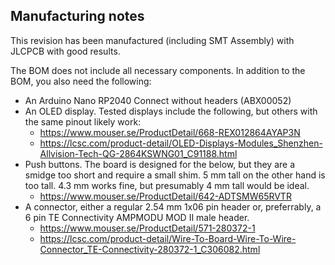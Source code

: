## Manufacturing notes

This revision has been manufactured (including SMT Assembly) with JLCPCB with good results.

The BOM does not include all necessary components. In addition to the BOM, you also need the following:

* An Arduino Nano RP2040 Connect without headers (ABX00052)
* An OLED display. Tested displays include the following, but others with the same pinout likely work:
  * https://www.mouser.se/ProductDetail/668-REX012864AYAP3N
  * https://lcsc.com/product-detail/OLED-Displays-Modules_Shenzhen-Allvision-Tech-QG-2864KSWNG01_C91188.html
* Push buttons. The board is designed for the below, but they are a smidge too short and require a small shim. 5 mm tall on the other hand is too tall. 4.3 mm works fine, but presumably 4 mm tall would be ideal.
  * https://www.mouser.se/ProductDetail/642-ADTSMW65RVTR
* A connector, either a regular 2.54 mm 1x06 pin header or, preferrably, a 6 pin TE Connectivity AMPMODU MOD II male header.
  * https://www.mouser.se/ProductDetail/571-280372-1
  * https://lcsc.com/product-detail/Wire-To-Board-Wire-To-Wire-Connector_TE-Connectivity-280372-1_C306082.html
